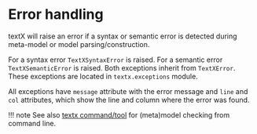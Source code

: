 # Error handling

textX will raise an error if a syntax or semantic error is detected during
meta-model or model parsing/construction.

For a syntax error `TextXSyntaxError` is raised. For a semantic error
`TextXSemanticError` is raised. Both exceptions inherit from `TextXError`.
These exceptions are located in `textx.exceptions` module.

All exceptions have `message` attribute with the error message and `line` and
`col` attributes, which show the line and column where the error was found.


!!! note
    See also [textx command/tool](textx_command.md) for (meta)model checking 
    from command line.
